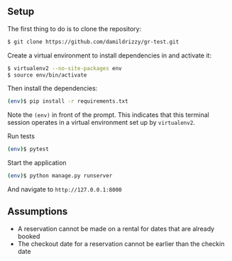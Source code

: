 ## Setup

The first thing to do is to clone the repository:

```sh
$ git clone https://github.com/damildrizzy/gr-test.git
```

Create a virtual environment to install dependencies in and activate it:

```sh
$ virtualenv2 --no-site-packages env
$ source env/bin/activate
```

Then install the dependencies:

```sh
(env)$ pip install -r requirements.txt
```
Note the `(env)` in front of the prompt. This indicates that this terminal
session operates in a virtual environment set up by `virtualenv2`.

Run tests
```sh
(env)$ pytest
```

Start the application
```sh
(env)$ python manage.py runserver
```
And navigate to `http://127.0.0.1:8000`

## Assumptions
- A reservation cannot be made on a rental for dates that are already booked
- The checkout date for a reservation cannot be earlier than the checkin date